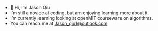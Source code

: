 - 👋 Hi, I’m Jason Qiu
- I'm still a novice at coding, but am enjoying learning more about it. 
- I’m currently learning looking at openMIT courseware on algorithms. 
- You can reach me at Jason_qiu1@outlook.com

